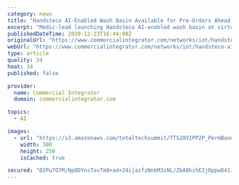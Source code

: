 ```yaml
---
category: news
title: "Handsteco AI-Enabled Wash Basin Available for Pre-Orders Ahead of 2021 Launch"
excerpt: "Medic-lead launching Handsteco AI-enabled wash basin at virtual CES 2021 show in January with release scheduled next year."
publishedDateTime: 2020-12-23T16:44:00Z
originalUrl: "https://www.commercialintegrator.com/networks/iot/handsteco-ai-enabled-wash-basin-available-for-pre-orders-ahead-of-2021-launch/"
webUrl: "https://www.commercialintegrator.com/networks/iot/handsteco-ai-enabled-wash-basin-available-for-pre-orders-ahead-of-2021-launch/"
type: article
quality: 34
heat: 34
published: false

provider:
  name: Commercial Integrator
  domain: commercialintegrator.com

topics:
  - AI

images:
  - url: "https://s3.amazonaws.com/totaltechsummit/TTS20VIPP2P_PermBanner_300x250.jpg"
    width: 300
    height: 250
    isCached: true

secured: "D2Pu7O7M/Np0DYnsTovTm8+ad+Z4ijazfzNnbM3iNL/ZbA8hihE2jOppwD41JrneDmqCXJQyjF98xulIpJwnykTyq57SDMHMDRYEjgtvm9kM9NdazO6C2HRYK35Y2Sq4VNbh1dX9YifJG7oFN+AkWstFCaS5BeP4bXCXQVkx7RLpJGYO764nKwbSxy0t8LqNLhYz2R6sWyPr04bQYwwMIOmSrWh8lyYj1310sWbAn0ofcGZQPZXOvw88IJU7pmEAhvF2dK6o5BkcIqTTPSTlOR9abNvmGoRWSilb95pxrY8zJhp3nxUFHOJ+nmY3nF6uINKeLY9eRRFF2AmuSSk0u7CUhhG1JN8Ejc8bUfzjwNE=;xTUWCuYgaOQTB5rZZ0Cdtg=="
---
```


